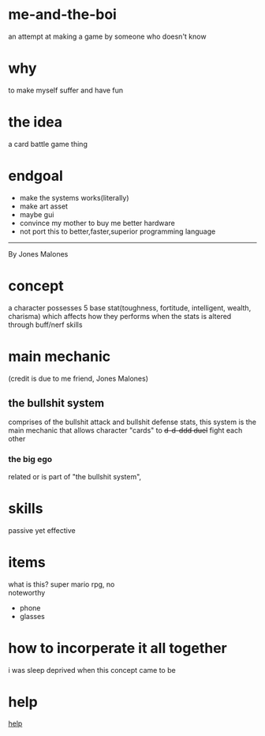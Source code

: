 # me-and-the-boi
an attempt at making a game by someone who doesn't know

# why
to make myself suffer and have fun

# the idea
a card battle game thing

# endgoal
- make the systems works(literally)
- make art asset
- maybe gui 
- convince my mother to buy me better hardware
- not port this to better,faster,superior programming language
---
By Jones Malones
# concept
a character possesses 5 base stat(toughness, fortitude, intelligent, wealth, charisma) which affects how they performs when the stats is altered through buff/nerf skills
# main mechanic
(credit is due to me friend, Jones Malones)
## the bullshit system
comprises of the bullshit attack and bullshit defense stats, this system is the main mechanic that allows character "cards" to <s>d-d-ddd duel</s>
fight each other
### the big ego
related or is part of "the bullshit system", 
# skills
passive yet effective
# items
what is this? super mario rpg, no <br>
noteworthy
- phone
- glasses
# how to incorperate it all together
i was sleep deprived when this concept came to be


# help
[help](https://azurlane.koumakan.jp/Azur_Lane_Wiki)
